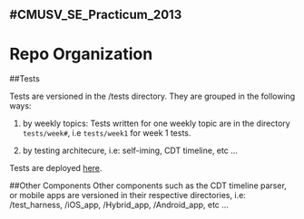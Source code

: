 #CMUSV_SE_Practicum_2013
---
# Repo Organization

##Tests

Tests are versioned in the /tests directory. They are grouped in the following ways:

1. by weekly topics:
	Tests written for one weekly topic are in the directory `tests/week#`, i.e `tests/week1` for week 1 tests.
	
2. by testing architecure, i.e: self-iming, CDT timeline, etc ...
	
Tests are deployed [here](http://ec2-54-215-135-205.us-west-1.compute.amazonaws.com/se_practicum_13/).


##Other Components
Other components such as the CDT timeline parser, or mobile apps are versioned in their respective directories, i.e: /test_harness, /iOS_app, /Hybrid_app, /Android_app, etc …